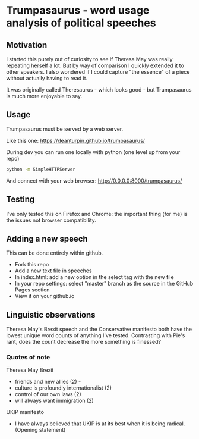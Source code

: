 # Trumpasaurus - word usage analysis of political speeches

## Motivation

I started this purely out of curiosity to see if Theresa May was really repeating
herself a lot. But by way of comparison I quickly extended it to other speakers. I also wondered if I could capture "the essence" of a piece without actually having to read it.

It was originally called Theresaurus - which looks good - but Trumpasaurus is much
more enjoyable to say.

## Usage

Trumpasaurus must be served by a web server.

Like this one: https://deanturpin.github.io/trumpasaurus/

During dev you can run one locally with python (one level up from your repo)
```bash
python -m SimpleHTTPServer
```

And connect with your web browser: http://0.0.0.0:8000/trumpasaurus/

## Testing

I've only tested this on Firefox and Chrome: the important thing (for me) is the issues
not browser compatibility. 

## Adding a new speech

This can be done entirely within github.

- Fork this repo
- Add a new text file in speeches
- In index.html: add a new option in the select tag with the new file
- In your repo settings: select "master" branch as the source in the GitHub
	Pages section
- View it on your github.io

## Linguistic observations

Theresa May's Brexit speech and the Conservative manifesto both have the lowest
unique word counts of anything I've tested. Contrasting with Pie's rant, does the count decrease the more something is finessed?

### Quotes of note

Theresa May Brexit
- friends and new allies (2) - 
- culture is profoundly internationalist (2) 
- control of our own laws (2)
- will always want immigration (2)

UKIP manifesto
- I have always believed that UKIP is at its best when it is being radical.
	(Opening statement)
